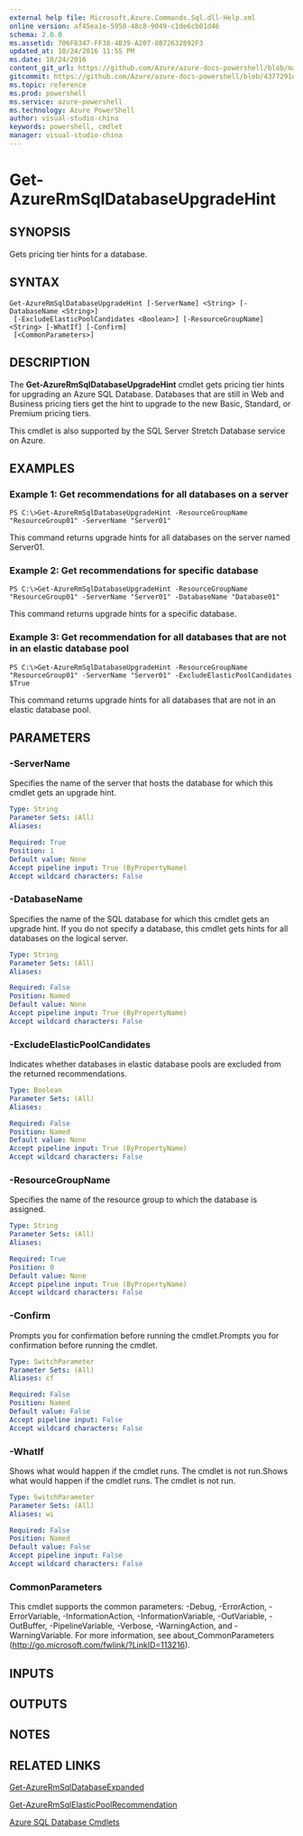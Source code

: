 ```yaml
---
external help file: Microsoft.Azure.Commands.Sql.dll-Help.xml
online version: af45ea1e-5950-48c8-9049-c1de6cb01d46
schema: 2.0.0
ms.assetid: 706F8347-FF38-4B39-A207-8B72632892F3
updated_at: 10/24/2016 11:55 PM
ms.date: 10/24/2016
content_git_url: https://github.com/Azure/azure-docs-powershell/blob/master/azureps-cmdlets-docs/ResourceManager/AzureRM.Sql/v2.2.0/Get-AzureRmSqlDatabaseUpgradeHint.md
gitcommit: https://github.com/Azure/azure-docs-powershell/blob/4377291ee360e58e2c1c5d644155daf6a0279055/azureps-cmdlets-docs/ResourceManager/AzureRM.Sql/v2.2.0/Get-AzureRmSqlDatabaseUpgradeHint.md
ms.topic: reference
ms.prod: powershell
ms.service: azure-powershell
ms.technology: Azure PowerShell
author: visual-studio-china
keywords: powershell, cmdlet
manager: visual-studio-china
---
```


# Get-AzureRmSqlDatabaseUpgradeHint

## SYNOPSIS
Gets pricing tier hints for a database.

## SYNTAX

```
Get-AzureRmSqlDatabaseUpgradeHint [-ServerName] <String> [-DatabaseName <String>]
 [-ExcludeElasticPoolCandidates <Boolean>] [-ResourceGroupName] <String> [-WhatIf] [-Confirm]
 [<CommonParameters>]
```

## DESCRIPTION
The **Get-AzureRmSqlDatabaseUpgradeHint** cmdlet gets pricing tier hints for upgrading an Azure SQL Database.
Databases that are still in Web and Business pricing tiers get the hint to upgrade to the new Basic, Standard, or Premium pricing tiers.

This cmdlet is also supported by the SQL Server Stretch Database service on Azure.

## EXAMPLES

### Example 1: Get recommendations for all databases on a server
```
PS C:\>Get-AzureRmSqlDatabaseUpgradeHint -ResourceGroupName "ResourceGroup01" -ServerName "Server01"
```

This command returns upgrade hints for all databases on the server named Server01.

### Example 2: Get recommendations for specific database
```
PS C:\>Get-AzureRmSqlDatabaseUpgradeHint -ResourceGroupName "ResourceGroup01" -ServerName "Server01" -DatabaseName "Database01"
```

This command returns upgrade hints for a specific database.

### Example 3: Get recommendation for all databases that are not in an elastic database pool
```
PS C:\>Get-AzureRmSqlDatabaseUpgradeHint -ResourceGroupName "ResourceGroup01" -ServerName "Server01" -ExcludeElasticPoolCandidates $True
```

This command returns upgrade hints for all databases that are not in an elastic database pool.

## PARAMETERS

### -ServerName
Specifies the name of the server that hosts the database for which this cmdlet gets an upgrade hint.

```yaml
Type: String
Parameter Sets: (All)
Aliases: 

Required: True
Position: 1
Default value: None
Accept pipeline input: True (ByPropertyName)
Accept wildcard characters: False
```

### -DatabaseName
Specifies the name of the SQL database for which this cmdlet gets an upgrade hint.
If you do not specify a database, this cmdlet gets hints for all databases on the logical server.

```yaml
Type: String
Parameter Sets: (All)
Aliases: 

Required: False
Position: Named
Default value: None
Accept pipeline input: True (ByPropertyName)
Accept wildcard characters: False
```

### -ExcludeElasticPoolCandidates
Indicates whether databases in elastic database pools are excluded from the returned recommendations.

```yaml
Type: Boolean
Parameter Sets: (All)
Aliases: 

Required: False
Position: Named
Default value: None
Accept pipeline input: True (ByPropertyName)
Accept wildcard characters: False
```

### -ResourceGroupName
Specifies the name of the resource group to which the database is assigned.

```yaml
Type: String
Parameter Sets: (All)
Aliases: 

Required: True
Position: 0
Default value: None
Accept pipeline input: True (ByPropertyName)
Accept wildcard characters: False
```

### -Confirm
Prompts you for confirmation before running the cmdlet.Prompts you for confirmation before running the cmdlet.

```yaml
Type: SwitchParameter
Parameter Sets: (All)
Aliases: cf

Required: False
Position: Named
Default value: False
Accept pipeline input: False
Accept wildcard characters: False
```

### -WhatIf
Shows what would happen if the cmdlet runs.
The cmdlet is not run.Shows what would happen if the cmdlet runs.
The cmdlet is not run.

```yaml
Type: SwitchParameter
Parameter Sets: (All)
Aliases: wi

Required: False
Position: Named
Default value: False
Accept pipeline input: False
Accept wildcard characters: False
```

### CommonParameters
This cmdlet supports the common parameters: -Debug, -ErrorAction, -ErrorVariable, -InformationAction, -InformationVariable, -OutVariable, -OutBuffer, -PipelineVariable, -Verbose, -WarningAction, and -WarningVariable. For more information, see about_CommonParameters (http://go.microsoft.com/fwlink/?LinkID=113216).

## INPUTS

## OUTPUTS

## NOTES

## RELATED LINKS

[Get-AzureRmSqlDatabaseExpanded](./Get-AzureRmSqlDatabaseExpanded.md)

[Get-AzureRmSqlElasticPoolRecommendation](./Get-AzureRmSqlElasticPoolRecommendation.md)

[Azure SQL Database Cmdlets](./AzureRM.Sql.md)


